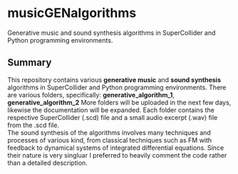 # musicGENalgorithms
Generative music and sound synthesis algorithms in SuperCollider and Python programming environments.

## Summary

This repository contains various **generative music** and **sound synthesis** algorithms in SuperCollider and Python programming environments. There are various folders, specifically: **generative_algorithm_1**, **generative_algorithm_2** More folders will be uploaded in the next few days, likewise the documentation will be expanded. Each folder contains the respective SuperCollider (.scd) file and a small audio excerpt (.wav) file from the .scd file. <br />
The sound synthesis of the algorithms involves many techniques and processes of various kind, from classical techniques such as FM with feedback to dynamical systems of integrated differential equations. Since their nature is very singluar I preferred to heavily comment the code rather than a detailed description.
